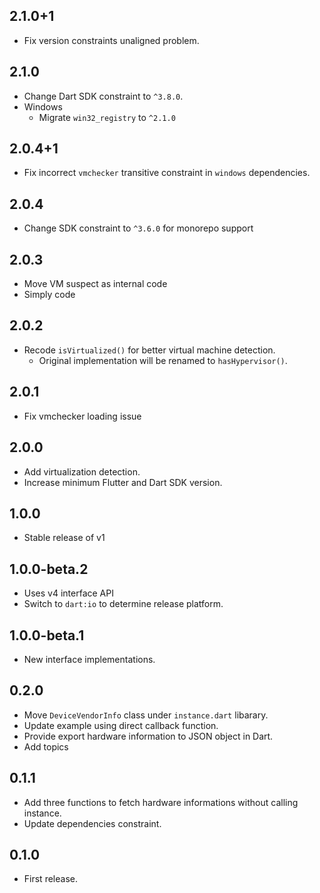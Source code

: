 ## 2.1.0+1

* Fix version constraints unaligned problem.

## 2.1.0

* Change Dart SDK constraint to `^3.8.0`.
* Windows
    * Migrate `win32_registry` to `^2.1.0`

## 2.0.4+1

* Fix incorrect `vmchecker` transitive constraint in `windows` dependencies.

## 2.0.4

* Change SDK constraint to `^3.6.0` for monorepo support

## 2.0.3

* Move VM suspect as internal code
* Simply code

## 2.0.2

* Recode `isVirtualized()` for better virtual machine detection.
    * Original implementation will be renamed to `hasHypervisor()`.

## 2.0.1

* Fix vmchecker loading issue

## 2.0.0

* Add virtualization detection.
* Increase minimum Flutter and Dart SDK version.

## 1.0.0

* Stable release of v1

## 1.0.0-beta.2

* Uses v4 interface API
* Switch to `dart:io` to determine release platform.

## 1.0.0-beta.1

* New interface implementations.

## 0.2.0

* Move `DeviceVendorInfo` class under `instance.dart` libarary.
* Update example using direct callback function.
* Provide export hardware information to JSON object in Dart.
* Add topics

## 0.1.1

* Add three functions to fetch hardware informations without calling instance.
* Update dependencies constraint.

## 0.1.0

* First release.
